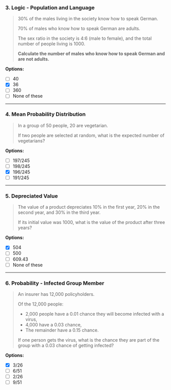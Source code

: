 ### 3. Logic - Population and Language

> 30% of the males living in the society know how to speak German.
> 
> 
> 70% of males who know how to speak German are adults.
> 
> The sex ratio in the society is 4:6 (male to female), and the total number of people living is 1000.
> 
> **Calculate the number of males who know how to speak German and are not adults.**
> 

**Options:**

- [ ]  40
- [x]  36
- [ ]  360
- [ ]  None of these

---

### 4. Mean Probability Distribution

> In a group of 50 people, 20 are vegetarian.
> 
> 
> If two people are selected at random, what is the expected number of vegetarians?
> 

**Options:**

- [ ]  197/245
- [ ]  198/245
- [x]  196/245
- [ ]  191/245

---

### 5. Depreciated Value

> The value of a product depreciates 10% in the first year, 20% in the second year, and 30% in the third year.
> 
> 
> If its initial value was 1000, what is the value of the product after three years?
> 

**Options:**

- [x]  504
- [ ]  500
- [ ]  609.43
- [ ]  None of these

---

### 6. Probability - Infected Group Member

> An insurer has 12,000 policyholders.
> 
> 
> Of the 12,000 people:
> 
> - 2,000 people have a 0.01 chance they will become infected with a virus,
> - 4,000 have a 0.03 chance,
> - The remainder have a 0.15 chance.
> 
> If one person gets the virus, what is the chance they are part of the group with a 0.03 chance of getting infected?
> 

**Options:**

- [x]  3/26
- [ ]  6/51
- [ ]  2/26
- [ ]  9/51